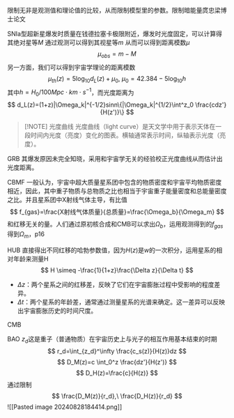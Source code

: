 限制无非是观测值和理论值的比较，从而限制模型里的参数。限制暗能量庹忠梁博士论文

SNIa型超新星爆发时质量在钱德拉塞卡极限附近，爆发时光度固定，可以计算得其绝对星等$M$
通过观测可以得到其视星等$m$
从而可以得到距离模数$\mu$
$$
\mu_{obs}=m-M
$$
另一方面，我们可以得到宇宙学理论的距离模数
$$
	\mu_{th}(z)=5\log_{10}d_L(z)+\mu_0,\ \mu_0=42.384-5\log_{10}h
$$
其中$h=H_0/100 Mpc \cdot km \cdot s^{-1}$，而光度距离为
$$
d_L(z)=(1+z)|\Omega_k|^{-1/2}sinn\{|\Omega_k|^{1/2}\int^z_0 \frac{cdz'}{H(z')}\}
$$

> [!NOTE] 光度曲线
> 光度曲线（light curve）是天文学中用于表示天体在一段时间内光度（亮度）变化的图表。横轴通常表示时间，纵轴表示光度（亮度）。

GRB
其爆发原因未完全知晓，采用和宇宙学无关的经验校正光度曲线从而估计出光度距离。

CBMF
一般认为，宇宙中超大质量星系团中包含的物质密度和宇宙平均物质密度相近，因此，其中重子物质与总物质之比也相当于宇宙重子能量密度和总能量密度之比。并且星系团中X射线气体主导，有比值
$$
f_{gas}=\frac{X射线气体质量}{总质量}=\frac{\Omega_b}{\Omega_m}
$$
和红移无关的量。人们通过原初核合成和CMB可以求出$\Omega_b$，运用观测得到的$f_{gas}$得到$\Omega_m$，p16

HUB
直接得出不同红移的哈勃参数值，因为$H(z)$是$w$的一次积分，运用星系的相对年龄来测量H
$$
	H \simeq -\frac{1}{1+z}\frac{\Delta z}{\Delta t}
$$
- $\Delta z$：两个星系之间的红移差，反映了它们在宇宙膨胀过程中受影响的程度差异。
- $\Delta t$：两个星系的年龄差，通常通过测量星系的光谱来确定。这一差异可以反映出宇宙膨胀历史的时间尺度。

CMB

BAO
$z_d$这是重子（普通物质）在宇宙历史上与光子的相互作用基本结束的时期
$$
r_d=\int_{z_d}^\infty \frac{c_s(z)}{H(z)}dz
$$
$$
D_M(z)=c \int_0^z \frac{dz'}{H(z')}
$$
$$
D_H(z)=\frac{c}{H(z)}
$$
通过限制$$
\frac{D_M(z)}{r_d},\ \frac{D_H(z)}{r_d}
$$
![[Pasted image 20240828184414.png]]

